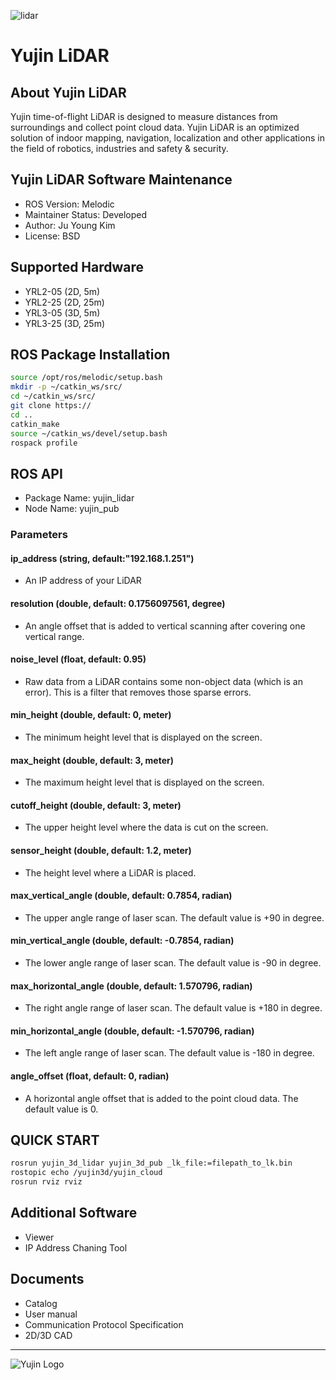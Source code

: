 ![lidar](https://upload.wikimedia.org/wikipedia/commons/2/22/Yujin_lidar.jpg "Yujin Lidar")
# Yujin LiDAR

## About Yujin LiDAR

Yujin time-of-flight LiDAR is designed to measure distances from surroundings and collect point cloud data. Yujin LiDAR is an optimized solution of indoor mapping, navigation, localization and other applications in the field of robotics, industries and safety & security.

## Yujin LiDAR Software Maintenance

- ROS Version: Melodic
- Maintainer Status: Developed
- Author: Ju Young Kim
- License: BSD

## Supported Hardware

- YRL2-05 (2D, 5m)
- YRL2-25 (2D, 25m)
- YRL3-05 (3D, 5m)
- YRL3-25 (3D, 25m)

## ROS Package Installation

```bash
source /opt/ros/melodic/setup.bash
mkdir -p ~/catkin_ws/src/
cd ~/catkin_ws/src/
git clone https://
cd ..
catkin_make
source ~/catkin_ws/devel/setup.bash
rospack profile
```

## ROS API
- Package Name: yujin_lidar
- Node Name: yujin_pub
### Parameters
#### ip_address (string, default:"192.168.1.251")
- An IP address of your LiDAR
#### resolution (double, default: 0.1756097561, degree)
- An angle offset that is added to vertical scanning after covering one vertical range.
#### noise_level (float, default: 0.95)
- Raw data from a LiDAR contains some non-object data (which is an error). This is a filter that removes those sparse errors.
#### min_height (double, default: 0, meter)
- The minimum height level that is displayed on the screen.
#### max_height (double, default: 3, meter)
- The maximum height level that is displayed on the screen.
#### cutoff_height (double, default: 3, meter)
- The upper height level where the data is cut on the screen. 
#### sensor_height (double, default: 1.2, meter)
- The height level where a LiDAR is placed.
#### max_vertical_angle (double, default: 0.7854, radian)
- The upper angle range of laser scan. The default value is +90 in degree.
#### min_vertical_angle (double, default: -0.7854, radian)
- The lower angle range of laser scan. The default value is -90 in degree.
#### max_horizontal_angle (double, default: 1.570796, radian)
- The right angle range of laser scan. The default value is +180 in degree.
#### min_horizontal_angle (double, default: -1.570796, radian)
- The left angle range of laser scan. The default value is -180 in degree.
#### angle_offset (float, default: 0, radian)
- A horizontal angle offset that is added to the point cloud data. The default value is 0.

## QUICK START
```bash
rosrun yujin_3d_lidar yujin_3d_pub _lk_file:=filepath_to_lk.bin
rostopic echo /yujin3d/yujin_cloud
rosrun rviz rviz
```
## Additional Software
- Viewer
- IP Address Chaning Tool
## Documents
- Catalog
- User manual
- Communication Protocol Specification
- 2D/3D CAD

------------------------------------------------------------------------
![Yujin Logo](https://upload.wikimedia.org/wikipedia/commons/0/0f/Yujinrobot_logo.png "Yujin Logo")
